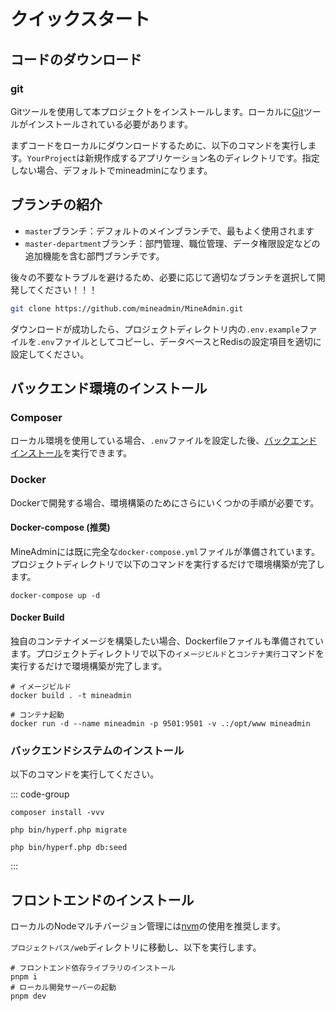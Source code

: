 # クイックスタート

## コードのダウンロード

### git

Gitツールを使用して本プロジェクトをインストールします。ローカルに[Git](https://git-scm.com/)ツールがインストールされている必要があります。

まずコードをローカルにダウンロードするために、以下のコマンドを実行します。`YourProject`は新規作成するアプリケーション名のディレクトリです。指定しない場合、デフォルトでmineadminになります。

## ブランチの紹介
- `master`ブランチ：デフォルトのメインブランチで、最もよく使用されます
- `master-department`ブランチ：部門管理、職位管理、データ権限設定などの追加機能を含む部門ブランチです。

後々の不要なトラブルを避けるため、必要に応じて適切なブランチを選択して開発してください！！！

```sh [コードダウンロード]
git clone https://github.com/mineadmin/MineAdmin.git
```

ダウンロードが成功したら、プロジェクトディレクトリ内の`.env.example`ファイルを`.env`ファイルとしてコピーし、データベースとRedisの設定項目を適切に設定してください。

## バックエンド環境のインストール

### Composer

ローカル環境を使用している場合、`.env`ファイルを設定した後、[バックエンドインストール](#バックエンドインストール)を実行できます。

### Docker

Dockerで開発する場合、環境構築のためにさらにいくつかの手順が必要です。

#### Docker-compose (推奨)

MineAdminには既に完全な`docker-compose.yml`ファイルが準備されています。
プロジェクトディレクトリで以下のコマンドを実行するだけで環境構築が完了します。

```shell
docker-compose up -d
```

#### Docker Build

独自のコンテナイメージを構築したい場合、Dockerfileファイルも準備されています。プロジェクトディレクトリで以下の`イメージビルド`と`コンテナ実行`コマンドを実行するだけで環境構築が完了します。

```shell
# イメージビルド
docker build . -t mineadmin

# コンテナ起動
docker run -d --name mineadmin -p 9501:9501 -v .:/opt/www mineadmin 
```

### バックエンドシステムのインストール

以下のコマンドを実行してください。

::: code-group

```shell[Vendor再インストール]
composer install -vvv
```

```shell [データベースマイグレーション]
php bin/hyperf.php migrate
```

```shell [データシーディング]
php bin/hyperf.php db:seed
```

:::

## フロントエンドのインストール

ローカルのNodeマルチバージョン管理には[nvm](https://github.com/nvm-sh/nvm)の使用を推奨します。

`プロジェクトパス/web`ディレクトリに移動し、以下を実行します。

```shell
# フロントエンド依存ライブラリのインストール
pnpm i 
# ローカル開発サーバーの起動
pnpm dev
```